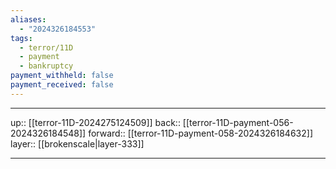 ```yaml
---
aliases:
  - "2024326184553"
tags:
  - terror/11D
  - payment
  - bankruptcy
payment_withheld: false
payment_received: false
---
```




***

up:: [[terror-11D-2024275124509]]
back:: [[terror-11D-payment-056-2024326184548]]
forward:: [[terror-11D-payment-058-2024326184632]]
layer:: [[brokenscale|layer-333]]

***
